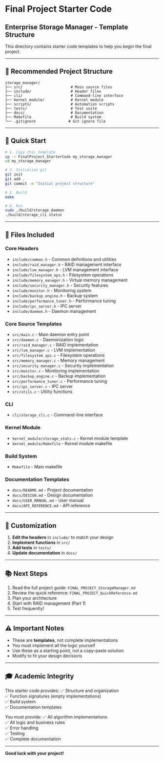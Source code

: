# Final Project Starter Code
## Enterprise Storage Manager - Template Structure

This directory contains starter code templates to help you begin the final project.

---

## 📁 Recommended Project Structure

```
storage_manager/
├── src/                      # Main source files
├── include/                  # Header files
├── cli/                      # Command-line interface
├── kernel_module/            # Kernel module
├── scripts/                  # Automation scripts
├── tests/                    # Test suite
├── docs/                     # Documentation
├── Makefile                  # Build system
└── .gitignore               # Git ignore file
```

---

## 🚀 Quick Start

```bash
# 1. Copy this template
cp -r FinalProject_StarterCode my_storage_manager
cd my_storage_manager

# 2. Initialize git
git init
git add .
git commit -m "Initial project structure"

# 3. Build
make

# 4. Run
sudo ./build/storage_daemon
./build/storage_cli status
```

---

## 📝 Files Included

### Core Headers
- `include/common.h` - Common definitions and utilities
- `include/raid_manager.h` - RAID management interface
- `include/lvm_manager.h` - LVM management interface
- `include/filesystem_ops.h` - Filesystem operations
- `include/memory_manager.h` - Virtual memory management
- `include/security_manager.h` - Security features
- `include/monitor.h` - Monitoring system
- `include/backup_engine.h` - Backup system
- `include/performance_tuner.h` - Performance tuning
- `include/ipc_server.h` - IPC server
- `include/daemon.h` - Daemon management

### Core Source Templates
- `src/main.c` - Main daemon entry point
- `src/daemon.c` - Daemonization logic
- `src/raid_manager.c` - RAID implementation
- `src/lvm_manager.c` - LVM implementation
- `src/filesystem_ops.c` - Filesystem operations
- `src/memory_manager.c` - Memory management
- `src/security_manager.c` - Security implementation
- `src/monitor.c` - Monitoring implementation
- `src/backup_engine.c` - Backup implementation
- `src/performance_tuner.c` - Performance tuning
- `src/ipc_server.c` - IPC server
- `src/utils.c` - Utility functions

### CLI
- `cli/storage_cli.c` - Command-line interface

### Kernel Module
- `kernel_module/storage_stats.c` - Kernel module template
- `kernel_module/Makefile` - Kernel module makefile

### Build System
- `Makefile` - Main makefile

### Documentation Templates
- `docs/README.md` - Project documentation
- `docs/DESIGN.md` - Design documentation
- `docs/USER_MANUAL.md` - User manual
- `docs/API_REFERENCE.md` - API reference

---

## 🔧 Customization

1. **Edit the headers** in `include/` to match your design
2. **Implement functions** in `src/`
3. **Add tests** in `tests/`
4. **Update documentation** in `docs/`

---

## 📚 Next Steps

1. Read the full project guide: `FINAL_PROJECT_StorageManager.md`
2. Review the quick reference: `FINAL_PROJECT_QuickReference.md`
3. Plan your architecture
4. Start with RAID management (Part 1)
5. Test frequently!

---

## ⚠️ Important Notes

- These are **templates**, not complete implementations
- You must implement all the logic yourself
- Use these as a starting point, not a copy-paste solution
- Modify to fit your design decisions

---

## 🎓 Academic Integrity

This starter code provides:
✅ Structure and organization  
✅ Function signatures (empty implementations)  
✅ Build system  
✅ Documentation templates

You must provide:
✅ All algorithm implementations  
✅ All logic and business rules  
✅ Error handling  
✅ Testing  
✅ Complete documentation

---

**Good luck with your project!**



